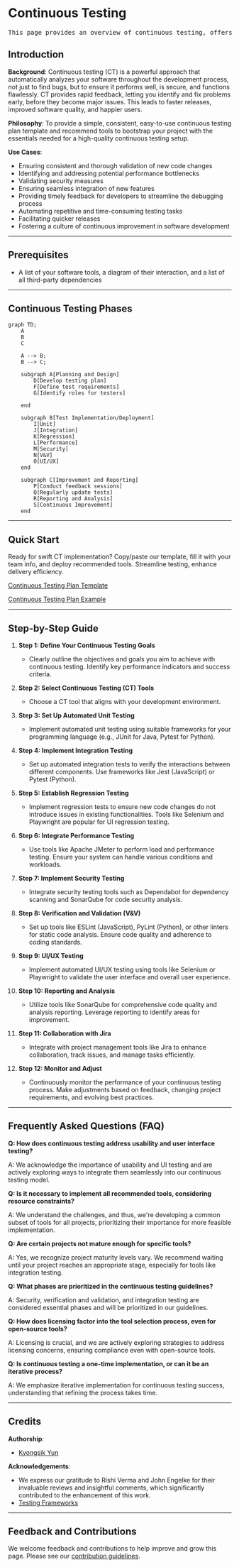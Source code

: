 # Continuous Testing

<pre align="center">This page provides an overview of continuous testing, offers a ready-to-use continuous testing plan template, and addresses valuable feedback from our community members.</pre>

## Introduction

**Background**: Continuous testing (CT) is a powerful approach that automatically analyzes your software throughout the development process, not just to find bugs, but to ensure it performs well, is secure, and functions flawlessly. CT provides rapid feedback, letting you identify and fix problems early, before they become major issues. This leads to faster releases, improved software quality, and happier users.

**Philosophy**: To provide a simple, consistent, easy-to-use continuous testing plan template and recommend tools to bootstrap your project with the essentials needed for a high-quality continuous testing setup. 

**Use Cases**:
- Ensuring consistent and thorough validation of new code changes
- Identifying and addressing potential performance bottlenecks
- Validating security measures
- Ensuring seamless integration of new features
- Providing timely feedback for developers to streamline the debugging process
- Automating repetitive and time-consuming testing tasks
- Facilitating quicker releases
- Fostering a culture of continuous improvement in software development
  
---

## Prerequisites
- A list of your software tools, a diagram of their interaction, and a list of all third-party dependencies


---

## Continuous Testing Phases

```mermaid
graph TD;
    A
    B
    C
    
    A --> B;
    B --> C;

    subgraph A[Planning and Design]
        D[Develop testing plan]
        F[Define test requirements]
        G[Identify roles for testers]

    end
   
    subgraph B[Test Implementation/Deployment]
        I[Unit]
        J[Integration]
        K[Regression]
        L[Performance]
        M[Security]
        N[V&V]
        O[UI/UX]
    end
    
    subgraph C[Improvement and Reporting]
        P[Conduct feedback sessions]
        Q[Regularly update tests]
        R[Reporting and Analysis]
        S[Continuous Improvement]
    end
```


---
## Quick Start

Ready for swift CT implementation? Copy/paste our template, fill it with your team info, and deploy recommended tools. Streamline testing, enhance delivery efficiency.

[Continuous Testing Plan Template](continuous-testing-plan-template.md)

[Continuous Testing Plan Example](continuous-testing-plan-example.md)




---

## Step-by-Step Guide

1. **Step 1: Define Your Continuous Testing Goals**
   - Clearly outline the objectives and goals you aim to achieve with continuous testing. Identify key performance indicators and success criteria.

2. **Step 2: Select Continuous Testing (CT) Tools**
   - Choose a CT tool that aligns with your development environment. 

3. **Step 3: Set Up Automated Unit Testing**
   - Implement automated unit testing using suitable frameworks for your programming language (e.g., JUnit for Java, Pytest for Python).

4. **Step 4: Implement Integration Testing**
   - Set up automated integration tests to verify the interactions between different components. Use frameworks like Jest (JavaScript) or Pytest (Python).

5. **Step 5: Establish Regression Testing**
   - Implement regression tests to ensure new code changes do not introduce issues in existing functionalities. Tools like Selenium and Playwright are popular for UI regression testing.

6. **Step 6: Integrate Performance Testing**
   - Use tools like Apache JMeter to perform load and performance testing. Ensure your system can handle various conditions and workloads.

7. **Step 7: Implement Security Testing**
   - Integrate security testing tools such as Dependabot for dependency scanning and SonarQube for code security analysis.

8. **Step 8: Verification and Validation (V&V)**
   - Set up tools like ESLint (JavaScript), PyLint (Python), or other linters for static code analysis. Ensure code quality and adherence to coding standards.

9. **Step 9: UI/UX Testing**
    - Implement automated UI/UX testing using tools like Selenium or Playwright to validate the user interface and overall user experience.

10. **Step 10: Reporting and Analysis**
    - Utilize tools like SonarQube for comprehensive code quality and analysis reporting. Leverage reporting to identify areas for improvement.

11. **Step 11: Collaboration with Jira**
    - Integrate with project management tools like Jira to enhance collaboration, track issues, and manage tasks efficiently.

12. **Step 12: Monitor and Adjust**
    - Continuously monitor the performance of your continuous testing process. Make adjustments based on feedback, changing project requirements, and evolving best practices.


   
---

## Frequently Asked Questions (FAQ)

**Q: How does continuous testing address usability and user interface testing?**

A: We acknowledge the importance of usability and UI testing and are actively exploring ways to integrate them seamlessly into our continuous testing model.

**Q: Is it necessary to implement all recommended tools, considering resource constraints?**

A: We understand the challenges, and thus, we're developing a common subset of tools for all projects, prioritizing their importance for more feasible implementation.

**Q: Are certain projects not mature enough for specific tools?**

A: Yes, we recognize project maturity levels vary. We recommend waiting until your project reaches an appropriate stage, especially for tools like integration testing.

**Q: What phases are prioritized in the continuous testing guidelines?**

A: Security, verification and validation, and integration testing are considered essential phases and will be prioritized in our guidelines.

**Q: How does licensing factor into the tool selection process, even for open-source tools?**

A: Licensing is crucial, and we are actively exploring strategies to address licensing concerns, ensuring compliance even with open-source tools.

**Q: Is continuous testing a one-time implementation, or can it be an iterative process?**

A: We emphasize iterative implementation for continuous testing success, understanding that refining the process takes time.

---

## Credits 

**Authorship**:
- [Kyongsik Yun](https://github.com/yunks128)

**Acknowledgements**:
* We express our gratitude to Rishi Verma and John Engelke for their invaluable reviews and insightful comments, which significantly contributed to the enhancement of this work.
* [Testing Frameworks](testing-frameworks.md)

  
---

## Feedback and Contributions

We welcome feedback and contributions to help improve and grow this page. Please see our [contribution guidelines](https://nasa-ammos.github.io/slim/docs/contribute/contributing/).
